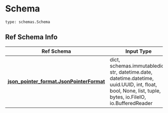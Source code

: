 # Schema
```
type: schemas.Schema
```

## Ref Schema Info
Ref Schema | Input Type | Output Type
---------- | ---------- | -----------
[**json_pointer_format.JsonPointerFormat**](../../../../../../../../components/schema/json_pointer_format.md) | dict, schemas.immutabledict, str, datetime.date, datetime.datetime, uuid.UUID, int, float, bool, None, list, tuple, bytes, io.FileIO, io.BufferedReader | schemas.immutabledict, str, float, int, bool, None, tuple, bytes, io.FileIO
